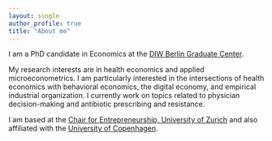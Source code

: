 ```yaml
---
layout: single
author_profile: true
title: "About me"
---
```



I am a PhD candidate in Economics at the [DIW Berlin Graduate Center].

My research interests are in health economics and applied microeconometrics. I am particularly interested in the intersections of health economics with behavioral economics, the digital economy, and empirical industrial organization. I currently work on topics related to physician decision-making and antibiotic prescribing and resistance.

I am based at the [Chair for Entrepreneurship, University of Zurich] and also affiliated with the [University of Copenhagen].

[//]: # (Links)

   [DIW Berlin Graduate Center]: <https://www.diw.de/sixcms/detail.php?id=diw_01.c.564116.en>
   [Berlin School of Economics]: <https://www.berlin-econ.de/>
   [University of Copenhagen]: <https://www.economics.ku.dk/staff/vip/?id=661700&vis=medarbejder>
   [BCCP Berlin]: <https://www.bccp-berlin.de/>
   [Haas School of Business at the University of California, Berkeley]: <https://haas.berkeley.edu/scholars/current-visiting-scholars/>
   [Chair for Entrepreneurship, University of Zurich]: <https://www.business.uzh.ch/en/research/professorships/entrepreneurship/team/Shan-Huang.html>

